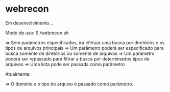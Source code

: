 # webrecon

Em desenvolvimento...

Modo de uso: $ /webrecon.sh <dominio> <tipo de arquivo> 

=> Sem parâmetros especificados, irá efetuar uma busca por diretórios e os tipos de arquivos principais
=> Um parâmetro poderá ser especificado para busca somente de diretórios ou somente de arquivos
=> Um parâmetro poderá ser repassado para filtrar a busca por determinados tipos de arquivos
=> Uma lista pode ser passada como parâmetro

Atualmente:

=> O dominio e o tipo de arquivo é passado como parâmetro.
